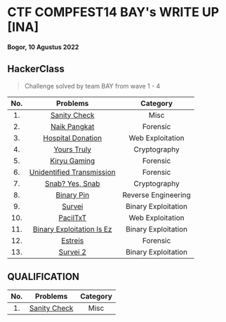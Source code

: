 # CTF COMPFEST14 BAY's WRITE UP [INA]
#### Bogor, 10 Agustus 2022

## HackerClass 

> Challenge solved by team BAY from wave 1 - 4

|No.|Problems|Category|
|:-:|:------:|:------:|
|1. |[Sanity Check](https://github.com/jon-brandy/COMPFEST14-BAY-WU/blob/d0960e74f566b12d23014157353132ab54c6cf0d/Asset/Misc/Sanity%20Check/README.md)|Misc|
|2. |[Naik Pangkat](https://github.com/jon-brandy/COMPFEST14-BAY-WU/blob/865fd975c7c2c25384f340c14117f12dec450e43/Asset/Forensics/Naik%20Pangkat/README.md)|Forensic|
|3. |[Hospital Donation](https://github.com/jon-brandy/COMPFEST14-BAY-WU/blob/93151cb4a3cd8307a5d4aeffd31bc928ec7bf239/Asset/Web%20Exploitation/Hospital%20Donation/README.md)|Web Exploitation|
|4. |[Yours Truly](https://github.com/jon-brandy/COMPFEST14-BAY-WU/blob/660d2584f8f04d24867717afb03fa567fe1228cc/Asset/Cryptography/Yours%20Truly/README.md)|Cryptography|
|5. |[Kiryu Gaming](https://github.com/jon-brandy/COMPFEST14-BAY-WU/blob/27c12067f80cdf8793c5b697e603747f6cf3476b/Asset/Forensics/Kiryu%20Gaming/README.md)|Forensic|
|6. |[Unidentified Transmission](https://github.com/jon-brandy/COMPFEST14-BAY-WU/blob/a7fd7b20f5752290a63b251b4eda8c28741d6208/Asset/Forensics/Unidentified%20Transmission/README.md)|Forensic|
|7. |[Snab? Yes, Snab](https://github.com/jon-brandy/COMPFEST14-BAY-WU/blob/e018c4cc522bc9036034c9450a687674e1235d8a/Asset/Cryptography/Snab%3F%20Yes,%20Snab/README.md)|Cryptography|
|8. |[Binary Pin](https://github.com/jon-brandy/COMPFEST14-BAY-WU/blob/8ef96b5d57cbf21b5e49da79745b9be6ecb4e8df/Asset/Reverse%20Engineering/Binary%20Pin/README.md)|Reverse Engineering|
|9. |[Survei](https://github.com/jon-brandy/COMPFEST14-BAY-WU/blob/041f9191faed9b9fb9b7e53646a3fa8ebd9eec20/Asset/Binary%20Exploitation/Survei/README.md)|Binary Exploitation|
|10. |[PacilTxT](https://github.com/jon-brandy/COMPFEST14-BAY-WU/blob/4fd3fd034e5759286ed3012071a1f975d78c5dfc/Asset/Web%20Exploitation/PacilTxT/README.md)|Web Exploitation|
|11. |[Binary Exploitation Is Ez](https://github.com/jon-brandy/COMPFEST14-BAY-WU/blob/287556379b6d4cd4dacae3c120babeb90b43593e/Asset/Binary%20Exploitation/Binary%20Exploitation%20Is%20Ez/README.md)|Binary Exploitation|
|12. |[Estreis](https://github.com/jon-brandy/COMPFEST14-BAY-WU/blob/76c7278f3cd6cd95491937617707d790d47371cc/Asset/Forensics/Estreis/README.md)|Forensic|
|13. |[Survei 2](https://github.com/jon-brandy/COMPFEST14-BAY-WU/blob/76241d02a61681ca7f7fcc5f14376a1858b2c357/Asset/Binary%20Exploitation/Survei%202/README.md)|Binary Exploitation|

## QUALIFICATION
|No.|Problems|Category|
|:-:|:------:|:------:|
|1. |[Sanity Check](https://github.com/jon-brandy/COMPFEST14-BAY-WU/blob/70a526a330531201d48cf6143c2411118f887266/Asset2/Misc/Sanity%20Check/README.md)|Misc|

